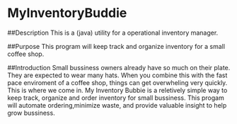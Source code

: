# MyInventoryBuddie

##Description 
This is a (java) utility for a operational inventory manager.

##Purpose
This program will keep track and organize inventory for a small coffee shop.

##Introduction
Small bussiness owners already have so much on their plate. They are expected to wear many hats. When you combine this with the fast pace enviroment of a coffee shop, things can get overwheling very quickly. This is where we come in. My Inventory Bubbie is a reletively simple way to keep track, organize and order inventory for small bussiness. This progam will automate ordering,minimize waste, and provide valuable insight to help grow bussiness.
